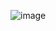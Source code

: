 ![image](https://github.com/Maryess/JS_Bank/assets/121576046/43b3d792-daca-4120-be59-2975afa758e3)


